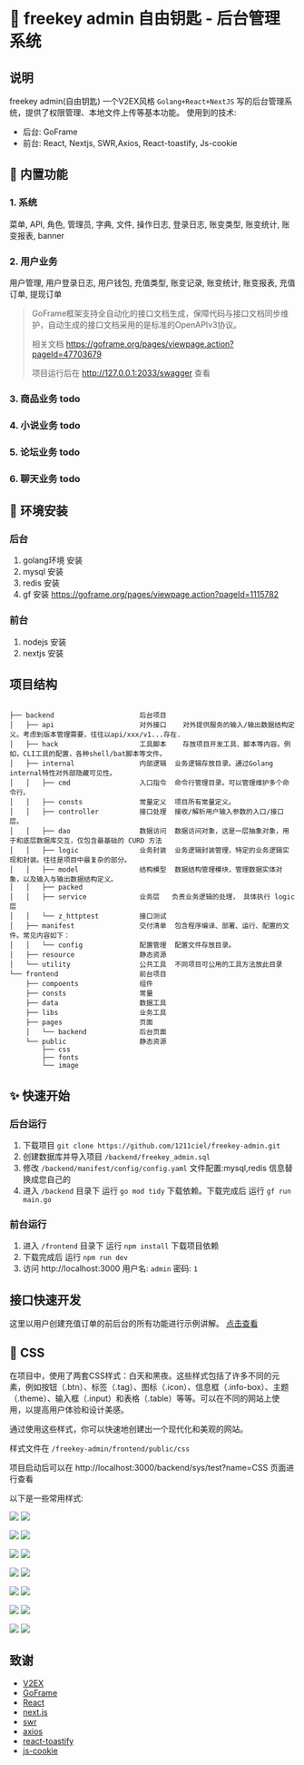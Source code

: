 # 🍉 freekey admin 自由钥匙 - 后台管理系统

## 说明

freekey admin(自由钥匙) 一个V2EX风格 `Golang+React+NextJS` 写的后台管理系统，提供了权限管理、本地文件上传等基本功能。
使用到的技术:

- 后台: GoFrame
- 前台: React, Nextjs, SWR,Axios, React-toastify, Js-cookie

## 🍒 内置功能

### 1. 系统

菜单, API, 角色, 管理员, 字典, 文件, 操作日志, 登录日志, 账变类型, 账变统计, 账变报表, banner

### 2. 用户业务

用户管理, 用户登录日志, 用户钱包, 充值类型, 账变记录, 账变统计, 账变报表, 充值订单, 提现订单
> GoFrame框架支持全自动化的接口文档生成，保障代码与接口文档同步维护，自动生成的接口文档采用的是标准的OpenAPIv3协议。
>
> 相关文档 https://goframe.org/pages/viewpage.action?pageId=47703679
>
> 项目运行后在 http://127.0.0.1:2033/swagger 查看

### 3. 商品业务 todo

### 4. 小说业务 todo

### 5. 论坛业务 todo

### 6. 聊天业务 todo

## 🌸 环境安装

### 后台

1. golang环境 安装
2. mysql 安装
3. redis 安装
4. gf 安装 https://goframe.org/pages/viewpage.action?pageId=1115782

### 前台

1. nodejs 安装
2. nextjs 安装

## 项目结构

```text

├── backend                     后台项目 
│   ├── api                     对外接口	对外提供服务的输入/输出数据结构定义。考虑到版本管理需要，往往以api/xxx/v1...存在.
│   ├── hack                    工具脚本	存放项目开发工具、脚本等内容。例如，CLI工具的配置，各种shell/bat脚本等文件。
│   ├── internal                内部逻辑  业务逻辑存放目录。通过Golang internal特性对外部隐藏可见性。
│   │   ├── cmd                 入口指令  命令行管理目录。可以管理维护多个命令行。
│   │   ├── consts              常量定义  项目所有常量定义。
│   │   ├── controller          接口处理  接收/解析用户输入参数的入口/接口层。
│   │   ├── dao                 数据访问  数据访问对象，这是一层抽象对象，用于和底层数据库交互，仅包含最基础的 CURD 方法
│   │   ├── logic               业务封装  业务逻辑封装管理，特定的业务逻辑实现和封装。往往是项目中最复杂的部分。
│   │   ├── model               结构模型  数据结构管理模块，管理数据实体对象，以及输入与输出数据结构定义。
│   │   ├── packed
│   │   ├── service             业务层   负责业务逻辑的处理， 具体执行 logic 层
│   │   └── z_httptest          接口测试 
│   ├── manifest                交付清单  包含程序编译、部署、运行、配置的文件。常见内容如下：
│   │   └── config              配置管理  配置文件存放目录。
│   ├── resource                静态资源
│   └── utility                 公共工具  不同项目可公用的工具方法放此目录
└── frontend                    前台项目
    ├── compoents               组件
    ├── consts                  常量
    ├── data                    数据工具
    ├── libs                    业务工具
    ├── pages                   页面
    │   └── backend             后台页面
    └── public                  静态资源
        ├── css
        ├── fonts
        └── image
```

## ✨️ 快速开始

### 后台运行

1. 下载项目 `git clone https://github.com/1211ciel/freekey-admin.git`
2. 创建数据库并导入项目 `/backend/freekey_admin.sql`
3. 修改 `/backend/manifest/config/config.yaml` 文件配置:mysql,redis 信息替换成您自己的
4. 进入 `/backend` 目录下 运行 `go mod tidy` 下载依赖。下载完成后 运行 `gf run main.go`

### 前台运行

1. 进入 `/frontend` 目录下 运行 `npm install` 下载项目依赖
2. 下载完成后 运行 `npm run dev`
3. 访问  http://localhost:3000 用户名: `admin` 密码: `1`

## 接口快速开发

这里以用户创建充值订单的前后台的所有功能进行示例讲解。 [点击查看](docs/demo_interface.md)

## 🌈 CSS

在项目中，使用了两套CSS样式：白天和黑夜。这些样式包括了许多不同的元素，例如按钮（.btn）、标签（.tag）、图标（.icon）、信息框（.info-box）、主题（.theme）、输入框（.input）和表格（.table）等等。可以在不同的网站上使用，以提高用户体验和设计美感。

通过使用这些样式，你可以快速地创建出一个现代化和美观的网站。

样式文件在 `/freekey-admin/frontend/public/css`

项目启动后可以在 http://localhost:3000/backend/sys/test?name=CSS 页面进行查看

以下是一些常用样式:

![](docs/btn.jpg)
![](docs/btn-dark.jpg)


![](docs/link.jpg)
![](docs/link-dark.jpg)


![](docs/tag.jpg)
![](docs/tag-dark.jpg)


![](docs/icon.jpg)
![](docs/icon-dark.jpg)


![](docs/info-box.jpg)
![](docs/info-box-dark.jpg)


![](docs/theme.jpg)
![](docs/theme-dark.jpg)

![](docs/table.jpg)
![](docs/table-dark.jpg)

## 致谢

- [V2EX](https://www.v2ex.com/)
- [GoFrame](https://github.com/gogf/gf)
- [React](https://github.com/facebook/react)
- [next.js](https://github.com/vercel/next.js)
- [swr](https://github.com/vercel/swr)
- [axios](https://github.com/axios/axios)
- [react-toastify](https://github.com/fkhadra/react-toastify)
- [js-cookie](https://github.com/js-cookie/js-cookie)
